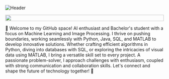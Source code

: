 <!--<img align="right" src="https://spotify-github-profile.vercel.app/api/view?uid=0yze7yareh19u7dy1kjabm97m&cover_image=true&theme=default&bar_color_cover=true" width="200"/>
-->
![Header](./data/github-header-image.png)

<!-- ## Hi 👋, I am Ajay Surya, a technology ❤ enthusiast. -->
<!-- <img  src="data/borderseperator.gif"> -->
<img src="https://i.imgur.com/dBaSKWF.gif" height="20" width="100%">


🚀 Welcome to my GitHub space! AI enthusiast and Bachelor's student with a focus on Machine Learning and Image Processing. I thrive on pushing boundaries, working seamlessly with Python, Java, SQL, and MATLAB to develop innovative solutions. Whether crafting efficient algorithms in Python, diving into databases with SQL, or exploring the intricacies of visual data using MATLAB, I bring a versatile skill set to every project. A passionate problem-solver, I approach challenges with enthusiasm, coupled with strong communication and collaboration skills. Let's connect and shape the future of technology together! 🌟
